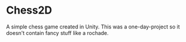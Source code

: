 # Chess2D

A simple chess game created in Unity. This was a one-day-project so it doesn't contain fancy stuff like a rochade.
